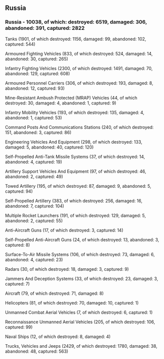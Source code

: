 
 
 ## Russia
 
 ### Russia - 10038, of which: destroyed: 6519, damaged: 306, abandoned: 391, captured: 2822

 

 

 Tanks (1901, of which destroyed: 1156, damaged: 99, abandoned: 102, captured: 544)

 Armoured Fighting Vehicles (833, of which destroyed: 524, damaged: 14, abandoned: 30, captured: 265)

 Infantry Fighting Vehicles (2300, of which destroyed: 1491, damaged: 70, abandoned: 129, captured: 608)

 Armoured Personnel Carriers (306, of which destroyed: 193, damaged: 8, abandoned: 12, captured: 93)

 Mine-Resistant Ambush Protected (MRAP) Vehicles (44, of which destroyed: 30, damaged: 4, abandoned: 1, captured: 9)

 Infantry Mobility Vehicles (193, of which destroyed: 135, damaged: 4, abandoned: 1, captured: 53)

 Command Posts And Communications Stations (240, of which destroyed: 151, abandoned: 3, captured: 86)

 Engineering Vehicles And Equipment (298, of which destroyed: 133, damaged: 5, abandoned: 40, captured: 120)

 Self-Propelled Anti-Tank Missile Systems (37, of which destroyed: 14, abandoned: 4, captured: 19)

 Artillery Support Vehicles And Equipment (97, of which destroyed: 46, abandoned: 2, captured: 49)

 Towed Artillery (195, of which destroyed: 87, damaged: 9, abandoned: 5, captured: 94)

 Self-Propelled Artillery (383, of which destroyed: 256, damaged: 16, abandoned: 7, captured: 104)

 Multiple Rocket Launchers (191, of which destroyed: 129, damaged: 5, abandoned: 2, captured: 55)

 Anti-Aircraft Guns (17, of which destroyed: 3, captured: 14)

 Self-Propelled Anti-Aircraft Guns (24, of which destroyed: 13, abandoned: 3, captured: 8)

 Surface-To-Air Missile Systems (106, of which destroyed: 73, damaged: 6, abandoned: 4, captured: 23)

 Radars (30, of which destroyed: 18, damaged: 3, captured: 9)

 Jammers And Deception Systems (33, of which destroyed: 23, damaged: 3, captured: 7)

 Aircraft (79, of which destroyed: 71, damaged: 8)

 Helicopters (81, of which destroyed: 70, damaged: 10, captured: 1)

 Unmanned Combat Aerial Vehicles (7, of which destroyed: 6, captured: 1)

 Reconnaissance Unmanned Aerial Vehicles (205, of which destroyed: 106, captured: 99)

 Naval Ships (12, of which destroyed: 8, damaged: 4)

 Trucks, Vehicles and Jeeps (2429, of which destroyed: 1780, damaged: 38, abandoned: 48, captured: 563)

